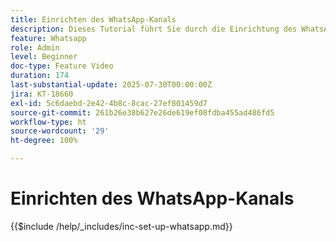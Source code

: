 ```yaml
---
title: Einrichten des WhatsApp-Kanals
description: Dieses Tutorial führt Sie durch die Einrichtung des WhatsApp-Kanals in Adobe Journey Optimizer, um Echtzeit-Messaging für geschäftliche Zwecke zu ermöglichen.
feature: Whatsapp
role: Admin
level: Beginner
doc-type: Feature Video
duration: 174
last-substantial-update: 2025-07-30T00:00:00Z
jira: KT-18660
exl-id: 5c6daebd-2e42-4b8c-8cac-27ef801459d7
source-git-commit: 261b26e38b627e26de619ef08fdba455ad486fd5
workflow-type: ht
source-wordcount: '29'
ht-degree: 100%

---
```


# Einrichten des WhatsApp-Kanals

{{$include /help/_includes/inc-set-up-whatsapp.md}}